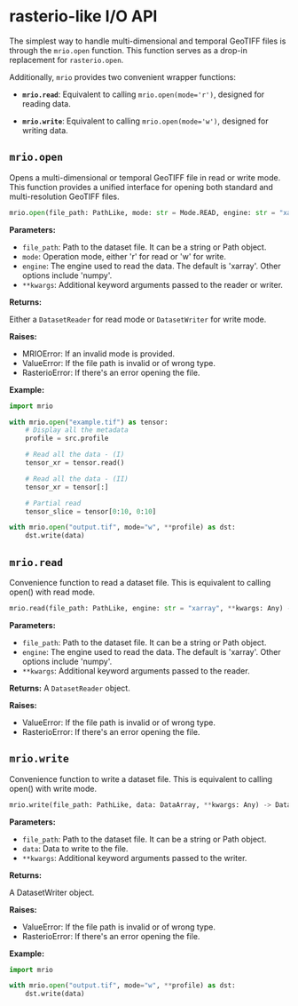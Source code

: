# rasterio-like I/O API

The simplest way to handle multi-dimensional and temporal GeoTIFF files 
is through the `mrio.open` function. This function serves as a drop-in 
replacement for `rasterio.open`.

Additionally, `mrio` provides two convenient wrapper functions:

- **`mrio.read`**: Equivalent to calling `mrio.open(mode='r')`, designed for reading data.

- **`mrio.write`**: Equivalent to calling `mrio.open(mode='w')`, designed for writing data.


## `mrio.open`

Opens a multi-dimensional or temporal GeoTIFF file in read or write mode. This function provides a unified interface for opening both standard and multi-resolution GeoTIFF files.

```python
mrio.open(file_path: PathLike, mode: str = Mode.READ, engine: str = "xarray", **kwargs: Any) -> DatasetReader | DatasetWriter:
```

**Parameters:**

- `file_path`: Path to the dataset file. It can be a string or Path object.
- `mode`: Operation mode, either 'r' for read or 'w' for write.
- `engine`: The engine used to read the data. The default is 'xarray'. Other options include 'numpy'.
- `**kwargs`: Additional keyword arguments passed to the reader or writer.

**Returns:**

Either a `DatasetReader` for read mode or `DatasetWriter` for write mode.

**Raises:**

- MRIOError: If an invalid mode is provided.
- ValueError: If the file path is invalid or of wrong type.
- RasterioError: If there's an error opening the file.

**Example:**

```python
import mrio

with mrio.open("example.tif") as tensor:
    # Display all the metadata
    profile = src.profile

    # Read all the data - (I)
    tensor_xr = tensor.read()

    # Read all the data - (II)
    tensor_xr = tensor[:]

    # Partial read
    tensor_slice = tensor[0:10, 0:10]

with mrio.open("output.tif", mode="w", **profile) as dst:
    dst.write(data)
```


## `mrio.read`

Convenience function to read a dataset file. This is equivalent to calling open() with read mode.

```python
mrio.read(file_path: PathLike, engine: str = "xarray", **kwargs: Any) -> DatasetReader:
```

**Parameters:**

- `file_path`: Path to the dataset file. It can be a string or Path object.
- `engine`: The engine used to read the data. The default is 'xarray'. Other options include 'numpy'.
- `**kwargs`: Additional keyword arguments passed to the reader.


**Returns:**
    A `DatasetReader` object.

**Raises:**

- ValueError: If the file path is invalid or of wrong type.
- RasterioError: If there's an error opening the file.


## `mrio.write`

Convenience function to write a dataset file. This is equivalent to calling open() with write mode.

```python
mrio.write(file_path: PathLike, data: DataArray, **kwargs: Any) -> DatasetWriter:
```

**Parameters:**

- `file_path`: Path to the dataset file. It can be a string or Path object.
- `data`: Data to write to the file.
- `**kwargs`: Additional keyword arguments passed to the writer.

**Returns:**

A DatasetWriter object.

**Raises:**

- ValueError: If the file path is invalid or of wrong type.
- RasterioError: If there's an error opening the file.

**Example:**

```python
import mrio

with mrio.open("output.tif", mode="w", **profile) as dst:
    dst.write(data)
```
